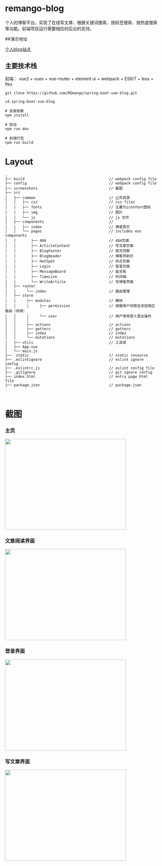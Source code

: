 # remango-blog

个人的博客平台。实现了在线写文章、根据关键词搜索、按标签搜索、按热度搜索等功能。前端项目运行需要相应的后台的支持。

##演示地址

[个人blog站点](http://120.78.222.63/blog/#/index)

## 主要技术栈

前端： vue2 + vuex + vue-router + element ui + webpack + ES6/7 + less + flex



```
git clone https://github.com/REmango/spring-boot-vue-blog.git

cd spring-boot-vue-blog

# 安装依赖
npm install

# 启动
npm run dev

# 前端打包
npm run build

```


# Layout

```
.
├── build                                       // webpack config file
├── config                                      // webpack config file
├── screenshots                                 // 截图
├── src
│   ├── common                                  // 公共资源
│   │   ├── css                                 // css files
│   │   ├── fonts                               // 主要为iconfont图标
│   │   ├── img                                 // 图片
│   │   └── js                                  // js 文件
│   ├── components                              //
│   │   ├── index                               // 博客首页
│   │   └── pages                               // includes eos components
│   │       ├── 404                             // 404页面
│   │       ├── ArticleContent                  // 写文章页面
│   │       ├── BlogFooter                      // 首页页脚
│   │       ├── BlogHeader                      // 博客导航栏
│   │       ├── HotSpot                         // 热点页面
│   │       ├── Login                           // 登录页面
│   │       ├── MessageBoard                    // 留言板
│   │       ├── TimeLine                        // 时间轴
│   │       └── WriteArticle                    // 写博客界面
│   ├── router
│   │     └── index                             // 路由管理
│   ├── store
│   │     ├── modules                           // 模块
│   │     │     ├── permission                  // 根据用户权限去添加相应路由（待用）
│   │     │     └── user                        // 用户常用登入登出操作
│   │     │
│   │     ├── actions                           // actions
│   │     ├── getters                           // getters
│   │     ├── index                             // index
│   │     └── mutations                         // mutations
│   ├── utils                                   // 工具库
│   ├── App.vue
│   └── main.js
├──  static                                     // static resource
├── .eslintignore                               // eslint ignore config
├── .eslintrc.js                                // eslint config file
├── .gitignore                                  // git ignore config
├── index.html                                  // entry page html file
├── package.json                                // package.json
.


```


# 截图

### 主页

<img src="https://github.com/REmango/spring-boot-vue-blog/blob/master/screenshot/index.png" width="400" height="300"/>

### 文章阅读界面

<img src="https://github.com/REmango/spring-boot-vue-blog/blob/master/screenshot/article.png" width="400" height="300"/>

### 登录界面

<img src="https://github.com/REmango/spring-boot-vue-blog/blob/master/screenshot/login.png" width="400" height="300"/>

### 写文章界面

<img src="https://github.com/REmango/spring-boot-vue-blog/blob/master/screenshot/write.png" width="400" height="300"/>
